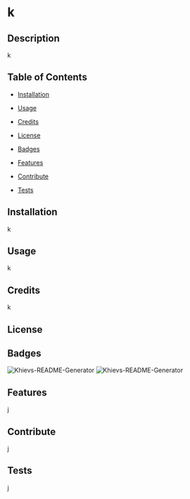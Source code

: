 # k 
  ## Description
  k
  ## Table of Contents
  - [Installation](#installation)

  - [Usage](#usage)

  - [Credits](#credits)

  - [License](#license)

  - [Badges](#badges)

  - [Features](#features)

  - [Contribute](#contribute)

  - [Tests](#tests)

  ## Installation
  k
  ## Usage
  k
  ## Credits
  k
  ## License
  
  ## Badges
  ![Khievs-README-Generator](https://img.shields.io/github/languages/count/ChrissnaKhiev/Khievs-README-Generator?style=plastic)
  ![Khievs-README-Generator](https://img.shields.io/github/languages/top/ChrissnaKhiev/Khievs-README-Generator?style=plastic)
  ## Features
  j
  ## Contribute
  j
  ## Tests
  j
